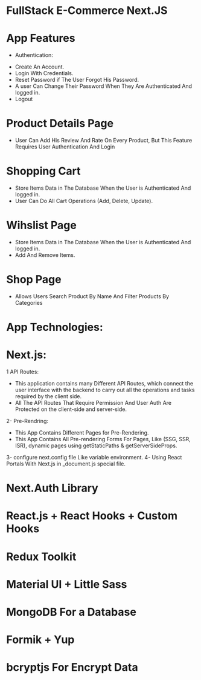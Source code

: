 # FullStack E-Commerce Next.JS

# App Features
* Authentication:
- Create An Account.
- Login With Credentials.
- Reset Password if The User Forgot His Password.
- A user Can Change Their Password When They Are Authenticated And logged in.
- Logout

# Product Details Page
- User Can Add His Review And Rate On Every Product, But This Feature Requires User Authentication And Login

# Shopping Cart
- Store Items Data in The Database When the User is Authenticated And logged in.
- User Can Do All Cart Operations (Add, Delete, Update).
  
# Wihslist Page
- Store Items Data in The Database When the User is Authenticated And logged in.
- Add And Remove Items.

# Shop Page
- Allows Users Search Product By Name And Filter Products By Categories

# App Technologies:
# Next.js:
1 API Routes:
- This application contains many Different API Routes, which connect the user interface with the backend to carry out all the operations and tasks required by the client side.
- All The API Routes That Require Permission And User Auth Are Protected on the client-side and server-side.
 
2- Pre-Rendring:
- This App Contains Different Pages for Pre-Rendering.
- This App Contains All Pre-rendering Forms For Pages, Like (SSG, SSR, ISR), dynamic pages using getStaticPaths & getServerSideProps.

3- configure next.config file Like variable environment.
4- Using React Portals With Next.js in _document.js special file.

# Next.Auth Library

# React.js + React Hooks + Custom Hooks

# Redux Toolkit

# Material UI + Little Sass

# MongoDB For a Database

# Formik + Yup

# bcryptjs For Encrypt Data
  
